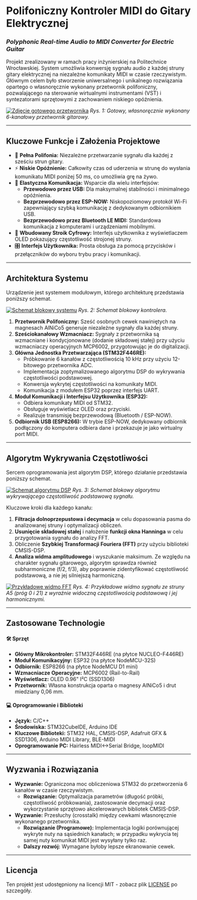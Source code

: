 # Polifoniczny Kontroler MIDI do Gitary Elektrycznej
### _Polyphonic Real-time Audio to MIDI Converter for Electric Guitar_

Projekt zrealizowany w ramach pracy inżynierskiej na Politechnice Wrocławskiej. System umożliwia konwersję sygnału audio z każdej struny gitary elektrycznej na niezależne komunikaty MIDI w czasie rzeczywistym. Głównym celem było stworzenie uniwersalnego i unikalnego rozwiązania opartego o własnoręcznie wykonany przetwornik polifoniczny, pozwalającego na sterowanie wirtualnymi instrumentami (VST) i syntezatorami sprzętowymi z zachowaniem niskiego opóźnienia.

[![Zdjęcie gotowego przetwornika](Docs/Przetwornik.png)](Docs/Przetwornik.png)
_Rys. 1: Gotowy, własnoręcznie wykonany 6-kanałowy przetwornik gitarowy._

---

## Kluczowe Funkcje i Założenia Projektowe

- 🎸 **Pełna Polifonia:** Niezależne przetwarzanie sygnału dla każdej z sześciu strun gitary.
- ⚡ **Niskie Opóźnienie:** Całkowity czas od uderzenia w strunę do wysłania komunikatu MIDI poniżej 50 ms, co umożliwia grę na żywo.
- 📡 **Elastyczna Komunikacja:** Wsparcie dla wielu interfejsów:
    - **Przewodowo przez USB:** Dla maksymalnej stabilności i minimalnego opóźnienia.
    - **Bezprzewodowo przez ESP-NOW:** Niskopoziomowy protokół Wi-Fi zapewniający szybką komunikację z dedykowanym odbiornikiem USB.
    - **Bezprzewodowo przez Bluetooth LE MIDI:** Standardowa komunikacja z komputerami i urządzeniami mobilnymi.
- 🎼 **Wbudowany Stroik Cyfrowy:** Interfejs użytkownika z wyświetlaczem OLED pokazujący częstotliwość strojonej struny.
- 🎛️ **Interfejs Użytkownika:** Prosta obsługa za pomocą przycisków i przełączników do wyboru trybu pracy i komunikacji.

---

## Architektura Systemu

Urządzenie jest systemem modułowym, którego architekturę przedstawia poniższy schemat.

[![Schemat blokowy systemu](Docs/Schemat_blokowy.png)](Docs/Schemat_blokowy.png)
_Rys. 2: Schemat blokowy kontrolera._

1.  **Przetwornik Polifoniczny:** Sześć osobnych cewek nawiniętych na magnesach AlNiCo5 generuje niezależne sygnały dla każdej struny.
2.  **Sześciokanałowy Wzmacniacz:** Sygnały z przetwornika są wzmacniane i kondycjonowane (dodanie składowej stałej) przy użyciu wzmacniaczy operacyjnych MCP6002, przygotowując je do digitalizacji.
3.  **Główna Jednostka Przetwarzająca (STM32F446RE):**
    - Próbkowanie 6 kanałów z częstotliwością 10 kHz przy użyciu 12-bitowego przetwornika ADC.
    - Implementacja zoptymalizowanego algorytmu DSP do wykrywania częstotliwości podstawowej.
    - Konwersja wykrytej częstotliwości na komunikaty MIDI.
    - Komunikacja z modułem ESP32 poprzez interfejs UART.
4.  **Moduł Komunikacji i Interfejsu Użytkownika (ESP32):**
    - Odbiera komunikaty MIDI od STM32.
    - Obsługuje wyświetlacz OLED oraz przyciski.
    - Realizuje transmisję bezprzewodową (Bluetooth / ESP-NOW).
5.  **Odbiornik USB (ESP8266):** W trybie ESP-NOW, dedykowany odbiornik podłączony do komputera odbiera dane i przekazuje je jako wirtualny port MIDI.

---

## Algorytm Wykrywania Częstotliwości

Sercem oprogramowania jest algorytm DSP, którego działanie przedstawia poniższy schemat.

[![Schemat algorytmu DSP](Docs/Schemat_algorytmu_detekcji.png)](Docs/Schemat_algorytmu_detekcji.png)
_Rys. 3: Schemat blokowy algorytmu wykrywającego częstotliwość podstawową sygnału._

Kluczowe kroki dla każdego kanału:
1.  **Filtracja dolnoprzepustowa i decymacja** w celu dopasowania pasma do analizowanej struny i optymalizacji obliczeń.
2.  **Usunięcie składowej stałej** i nałożenie **funkcji okna Hanninga** w celu przygotowania sygnału do analizy FFT.
3.  Obliczenie **Szybkiej Transformacji Fouriera (FFT)** przy użyciu biblioteki CMSIS-DSP.
4.  **Analiza widma amplitudowego** i wyszukanie maksimum. Ze względu na charakter sygnału gitarowego, algorytm sprawdza również subharmoniczne (f/2, f/3), aby poprawnie zidentyfikować częstotliwość podstawową, a nie jej silniejszą harmoniczną.

[![Przykładowe widmo FFT](Docs/Wykres_widma.png)](Docs/Wykres_widma.png)
_Rys. 4: Przykładowe widmo sygnału ze struny A5 (próg 0 i 21) z wyraźnie widoczną częstotliwością podstawową i jej harmonicznymi._

---

## Zastosowane Technologie

#### 🛠️ Sprzęt
- **Główny Mikrokontroler:** STM32F446RE (na płytce NUCLEO-F446RE)
- **Moduł Komunikacyjny:** ESP32 (na płytce NodeMCU-32S)
- **Odbiornik:** ESP8266 (na płytce NodeMCU D1 mini)
- **Wzmacniacze Operacyjne:** MCP6002 (Rail-to-Rail)
- **Wyświetlacz:** OLED 0.96" I²C (SSD1306)
- **Przetwornik:** Własna konstrukcja oparta o magnesy AlNiCo5 i drut miedziany 0,06 mm.

#### 💻 Oprogramowanie i Biblioteki
- **Język:** C/C++
- **Środowiska:** STM32CubeIDE, Arduino IDE
- **Kluczowe Biblioteki:** STM32 HAL, CMSIS-DSP, Adafruit GFX & SSD1306, Arduino MIDI Library, BLE-MIDI
- **Oprogramowanie PC:** Hairless MIDI<->Serial Bridge, loopMIDI

---

## Wyzwania i Rozwiązania

- **Wyzwanie:** Ograniczona moc obliczeniowa STM32 do przetworzenia 6 kanałów w czasie rzeczywistym.
    - **Rozwiązanie:** Optymalizacja parametrów (długość próbki, częstotliwość próbkowania), zastosowanie decymacji oraz wykorzystanie sprzętowo akcelerowanych bibliotek CMSIS-DSP.
- **Wyzwanie:** Przesłuchy (crosstalk) między cewkami własnoręcznie wykonanego przetwornika.
    - **Rozwiązanie (Programowe):** Implementacja logiki porównującej wykryte nuty na sąsiednich kanałach; w przypadku wykrycia tej samej nuty komunikat MIDI jest wysyłany tylko raz.
    - **Dalszy rozwój:** Wymagane byłoby lepsze ekranowanie cewek.

---

## Licencja

Ten projekt jest udostępniony na licencji MIT - zobacz plik [LICENSE](LICENSE) po szczegóły.